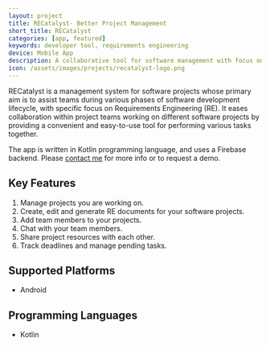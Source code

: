 ```yaml
---
layout: project
title: RECatalyst- Better Project Management
short_title: RECatalyst
categories: [app, featured]
keywords: developer tool, requirements engineering
device: Mobile App
description: A collaborative tool for software management with focus on requirements engineering.
icon: /assets/images/projects/recatalyst-logo.png
---
```


RECatalyst is a management system for software projects whose primary aim is to assist teams during various phases of software development lifecycle, with specific focus on Requirements Engineering (RE). It eases collaboration within
project teams working on different software projects by providing a convenient and easy-to-use tool for performing various tasks together.

The app is written in Kotlin programming language, and uses a Firebase backend. Please <a href="/contact/">contact me</a> for more info or to request a demo.

## Key Features
1. Manage projects you are working on.
2. Create, edit and generate RE documents for your software projects.
3. Add team members to your projects.
4. Chat with your team members.
5. Share project resources with each other.
6. Track deadlines and manage pending tasks.

## Supported Platforms
- Android

## Programming Languages
- Kotlin
